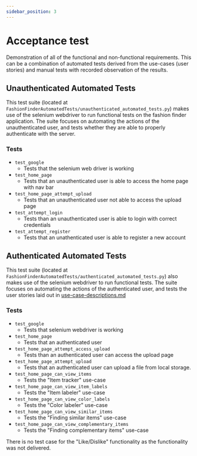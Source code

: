 ```yaml
---
sidebar_position: 3
---
```

# Acceptance test

Demonstration of all of the functional and non-functional requirements. This can be a combination of automated tests derived from the use-cases (user stories) and manual tests with recorded observation of the results.

<!-- ## Selenium/pytest  -->

## Unauthenticated Automated Tests
This test suite (located at `FashionFinderAutomatedTests/unauthenticated_automated_tests.py`) makes use of the selenium webdriver to run functional tests on the fashion finder application. The suite focuses on automating the actions of the unauthenticated user, and tests whether they are able to properly authenticate with the server. 
### Tests
* `test_google`
  * Tests that the selenium web driver is working
* `test_home_page`
  * Tests that an unauthenticated user is able to access the home page with nav bar 
* `test_home_page_attempt_upload`
  * Tests that an unauthenticated user not able to access the upload page
* `test_attempt_login`
  * Tests than an unauthenticated user is able to login with correct credentials
* `test_attempt_register`
  * Tests that an unathenticated user is able to register a new account
## Authenticated Automated Tests

This test suite  (located at `FashionFinderAutomatedTests/authenticated_automated_tests.py`) also makes use of the selenium webdriver to run functional tests. The suite focuses on automating the actions of the authenticated user, and tests the user stories laid out in [use-case-descriptions.md](../requirements/use-case-descriptions.md)

### Tests
* `test_google`
  * Tests that selenium webdriver is working
* `test_home_page`
  * Tests that an authenticated user
* `test_home_page_attempt_access_upload`
  * Tests than an authenticated user can access the upload page
* `test_home_page_attempt_upload`
  * Tests that an authenticated user can upload a file from local storage.
* `test_home_page_can_view_items`
  * Tests the "Item tracker" use-case
* `test_home_page_can_view_item_labels`
  * Tests the "Item labeler" use-case
* `test_home_page_can_view_color_labels`
  * Tests the "Color labeler" use-case
* `test_home_page_can_view_similar_items`
  * Tests the "Finding similar items" use-case
* `test_home_page_can_view_complementary_items`
  * Tests the "Finding complementary items" use-case

There is no test case for the "Like/Dislike" functionality as the functionality was not delivered.
